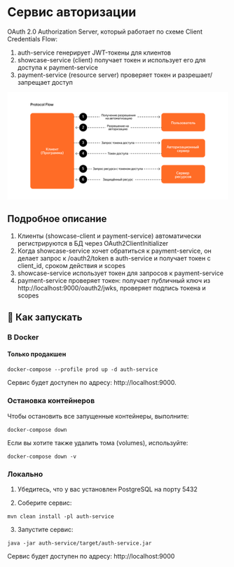 # Сервис авторизации

OAuth 2.0 Authorization Server, который работает по схеме Client Credentials Flow:

1. auth-service генерирует JWT-токены для клиентов
2. showcase-service (client) получает токен и использует его для доступа к payment-service
3. payment-service (resource server) проверяет токен и разрешает/запрещает доступ

![](auth-diagram.png)

## Подробное описание

1. Клиенты (showcase-client и payment-service) автоматически регистрируются в БД через OAuth2ClientInitializer
2. Когда showcase-service хочет обратиться к payment-service, он делает запрос к /oauth2/token в auth-service и получает токен с client_id, сроком действия и scopes
3. showcase-service использует токен для запросов к payment-service
4. payment-service проверяет токен: получает публичный ключ из http://localhost:9000/oauth2/jwks, проверяет подпись токена и scopes

## 🚀 Как запускать

### В Docker

#### Только продакшен
```
docker-compose --profile prod up -d auth-service
```
Сервис будет доступен по адресу: http://localhost:9000.

### Остановка контейнеров

Чтобы остановить все запущенные контейнеры, выполните:

```
docker-compose down
```

Если вы хотите также удалить тома (volumes), используйте:

```
docker-compose down -v
```

### Локально

1. Убедитесь, что у вас установлен PostgreSQL на порту 5432 

2. Соберите сервис:
```
mvn clean install -pl auth-service
```

3. Запустите сервис:
```
java -jar auth-service/target/auth-service.jar
```

Сервис будет доступен по адресу: http://localhost:9000
